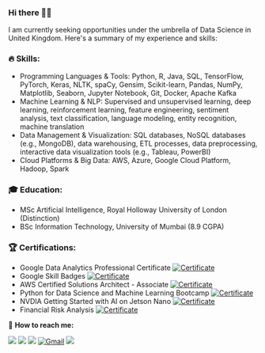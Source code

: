 ### Hi there 👋🏻

I am currently seeking opportunities under the umbrella of Data Science in  United Kingdom. Here's a summary of my experience and skills:

### 🔥 **Skills:**

- Programming Languages & Tools: Python, R, Java, SQL, TensorFlow, PyTorch, Keras, NLTK, spaCy, Gensim, Scikit-learn, Pandas, NumPy, Matplotlib, Seaborn, Jupyter Notebook, Git, Docker, Apache Kafka 
- Machine Learning & NLP: Supervised and unsupervised learning, deep learning, reinforcement learning, feature engineering, sentiment analysis, text classification, language modeling, entity recognition, machine translation  
- Data Management & Visualization: SQL databases, NoSQL databases (e.g., MongoDB), data warehousing, ETL processes, data preprocessing, interactive data visualization tools (e.g., Tableau, PowerBI) 
- Cloud Platforms & Big Data: AWS, Azure, Google Cloud Platform, Hadoop, Spark  

### **🎓 Education:** 

- MSc Artificial Intelligence, Royal Holloway University of London (Distinction) 
- BSc Information Technology, University of Mumbai (8.9 CGPA) 

### **🏆 Certifications:**

- Google Data Analytics Professional Certificate [![Certificate](https://img.icons8.com/doodle/24/000000/certificate.png)](https://www.credly.com/badges/37523c4a-7976-4488-b812-36acfe6e2690/public_url)
- Google Skill Badges [![Certificate](https://img.icons8.com/doodle/24/000000/certificate.png)](https://www.cloudskillsboost.google/public_profiles/75391262-68cf-4b5d-b8dc-960d505d46b2)
- AWS Certified Solutions Architect - Associate [![Certificate](https://img.icons8.com/doodle/24/000000/certificate.png)](https://www.credly.com/badges/34e99d56-30af-4b5b-a889-48e766a65c51/linked_in_profile)
- Python for Data Science and Machine Learning Bootcamp [![Certificate](https://img.icons8.com/doodle/24/000000/certificate.png)](https://udemy-certificate.s3.amazonaws.com/image/UC-a415548c-6b10-4250-9707-a5ddc98ad996.jpg?v=1703991724000) 
- NVDIA Getting Started with AI on Jetson Nano [![Certificate](https://img.icons8.com/doodle/24/000000/certificate.png)](https://courses.nvidia.com/certificates/42844036762742d8bff4bf91b96dd6d9/) 
- Financial Risk Analysis [![Certificate](https://img.icons8.com/doodle/24/000000/certificate.png)](https://www.linkedin.com/posts/onkar-sudrik_riskanalysis-finance-machinelearning-activity-7168998666525990915-dCFd?utm_source=share&utm_medium=member_desktop)


📱 **How to reach me:**

[<img target="_blank" src="https://img.icons8.com/cotton/64/000000/whatsapp--v4.png"/>](https://wa.me/447767935033) 
[<img target="_blank" src="https://img.icons8.com/doodle/64/000000/skype--v1.png"/>](https://join.skype.com/invite/WA1cdNpz3HNt)
[<img target="_blank" src="https://img.icons8.com/doodle/64/000000/linkedin-circled.png"/>](https://www.linkedin.com/in/onkar-sudrik/) 
[![Gmail](https://img.icons8.com/doodle/64/4285F4/gmail.png)](mailto:onkarsudrik07@gmail.com) 
[<img target="_blank" src="https://img.icons8.com/?size=80&id=bMncK0wGFANA&format=png"/>](https://www.kaggle.com/onkarsudrik)


 

